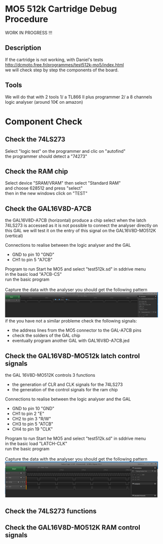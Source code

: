 # MO5 512k Cartridge Debug Procedure
WORK IN PROGRESS !!!
<br>
## Description
If the cartridge is not working, with Daniel's tests
<br>
http://dcmoto.free.fr/programmes/test512k-mo5/index.html
<br>
we will check step by step  the components of the board.

## Tools
We will do that with 2 tools
1/  a TL866 II plus programmer
2/  a 8 channels logic analyser  (around 10€ on amazon)

# Component Check

## Check the 74LS273
Select "logic test" on the programmer and clic on "autofind"
<br>
the programmer should detect a "74273"

## Check the RAM chip
Select device "SRAM/VRAM" then select "Standard RAM"
<br>
and choose 628512 and press "select"
<br>
then in the new windows click on "TEST"
<br>

## Check the GAL16V8D-A7CB
the GAL16V8D-A7CB (horizontal) produce a chip select when the latch 74LS273 is accessed
as it is not possible to connect the analyser directly on this GAL
we will test it on the entry of this signal on the GAL16V8D-MO512K (vertical)

Connections to realise between the logic analyser and the GAL
- GND to pin 10   "GND"
- CH1 to pin 5    "A7CB"     

Program to run
Start he MO5 and select "test512k.sd" in sddrive menu
<br>
in the basic load  "A7CB-CS"
<br>
run the basic program
<br>
<br>
Capture the data with the analyser
you should get the following pattern
<br>
![al-tag](https://github.com/6502addict/mo5-512k/blob/main/MO5-512k/debug/A7CB.PNG)
<br>
if the you have not a similar probleme check the following signals:
- the address lines from the MO5 connector to the GAL-A7CB pins
- check the solders of the GAL chip
- eventually program another GAL with GAL16V8D-A7CB.jed

## Check the GAL16V8D-MO512k latch control signals
the GAL 16V8D-MO512K controls 3 functions
- the generation of CLR and CLK signals for the 74LS273
- the generation of the control signals for the ram chip

Connections to realise between the logic analyser and the GAL
- GND to pin 10    "GND"
- CH1 to pin  2    "E" 
- CH2 to pin  3    "R/W"
- CH3 to pin  5    "ATCB"
- CH4 to pin 19    "CLK" 

Program to run
Start he MO5 and select "test512k.sd" in sddrive menu
<br>
in the basic load  "LATCH-CLK"
<br>
run the basic program
<br>
<br>
Capture the data with the analyser
you should get the following pattern
<br>
![al-tag](https://github.com/6502addict/mo5-512k/blob/main/MO5-512k/debug/CLK.PNG)
<br>

## Check the 74LS273 functions


## Check the GAL16V8D-MO512K RAM control signals

